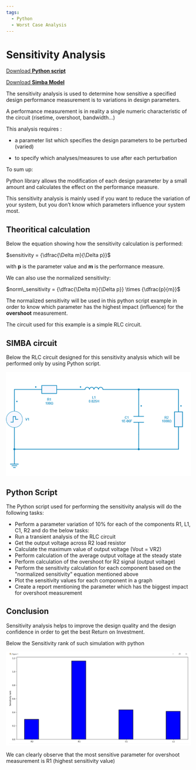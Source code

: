 ```yaml
---
tags:
  - Python
  - Worst Case Analysis
---
```


# Sensitivity Analysis

[Download **Python script**](sensitivity_analysis.py)

[Download **Simba Model**](sensitivity_analysis.jsimba)

The sensitivity analysis is used to determine how sensitive a specified design performance measurement is to variations in design parameters.

A performance measurement is in reality a single numeric characteristic of the circuit (risetime, overshoot, bandwidth...)

This analysis requires :
* a parameter list which specifies the design parameters to be perturbed (varied)

* to specify which analyses/measures to use after each perturbation

To sum up:

Python library allows the modification of each design parameter by a small amount and calculates the effect on the performance measure.

This sensitivity analysis is mainly used if you want to reduce the variation of your system, but you don’t know which parameters influence your system most.

## Theoritical calculation

Below the equation showing how the sensitivity calculation is performed:

$sensitivity = {\dfrac{\Delta m}{\Delta p}}$

with **p** is the parameter value and **m** is the performance measure.

We can also use the normalized sensitivity:

$norm\_sensitivity = {\dfrac{\Delta m}{\Delta p}} \times {\dfrac{p}{m}}$

The normalized sensitivity will be used in this python script example in order to know which parameter has the highest impact (influence) for the **overshoot** measurement.

The circuit used for this example is a simple RLC circuit.



## SIMBA circuit

Below the RLC circuit designed for this sensitivity analysis which will be performed only by using Python script.

![RLC](fig/RLC.png)


## Python Script

The Python script used for performing the sensitivity analysis will do the following tasks:

* Perform a parameter variation of 10% for each of the components R1, L1, C1, R2 and do the below tasks:
* Run a transient analysis of the RLC circuit
* Get the output voltage across R2 load resistor
* Calculate the maximum value of output voltage (Vout = VR2)
* Perform calculation of the average output voltage at the steady state
* Perform calculation of the overshoot for R2 signal (output voltage)
* Perform the sensitivity calculation for each component based on the "normalized sensitivity" equation mentioned above
* Plot the sensitivity values for each component in a graph
* Create a report mentioning the parameter which has the biggest impact for overshoot measurement

## Conclusion

Sensitivity analysis helps to improve the design quality and the design confidence in order to get the best Return on Investment.

Below the Sensitivity rank of such simulation with python

![result](fig/result.png)

We can clearly observe that the most sensitive parameter for overshoot measurement is R1 (highest sensitivity value)
